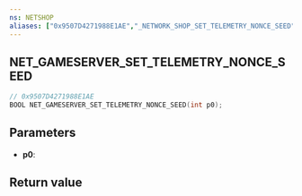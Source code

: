 ```yaml
---
ns: NETSHOP
aliases: ["0x9507D4271988E1AE","_NETWORK_SHOP_SET_TELEMETRY_NONCE_SEED"]
---
```

## NET_GAMESERVER_SET_TELEMETRY_NONCE_SEED

```c
// 0x9507D4271988E1AE
BOOL NET_GAMESERVER_SET_TELEMETRY_NONCE_SEED(int p0);
```

## Parameters
* **p0**:

## Return value
